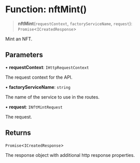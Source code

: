 # Function: nftMint()

> **nftMint**(`requestContext`, `factoryServiceName`, `request`): `Promise`\<`ICreatedResponse`\>

Mint an NFT.

## Parameters

• **requestContext**: `IHttpRequestContext`

The request context for the API.

• **factoryServiceName**: `string`

The name of the service to use in the routes.

• **request**: `INftMintRequest`

The request.

## Returns

`Promise`\<`ICreatedResponse`\>

The response object with additional http response properties.
